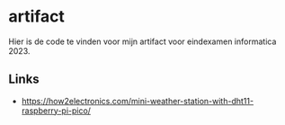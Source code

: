 # artifact
Hier is de code te vinden voor mijn artifact voor eindexamen informatica 2023.

## Links
- https://how2electronics.com/mini-weather-station-with-dht11-raspberry-pi-pico/
